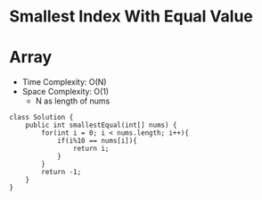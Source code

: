 # Smallest Index With Equal Value

# Array

- Time Complexity: O(N)
- Space Complexity: O(1)
  - N as length of nums

```
class Solution {
    public int smallestEqual(int[] nums) {
        for(int i = 0; i < nums.length; i++){
            if(i%10 == nums[i]){
                return i;
            }
        }
        return -1;
    }
}
```
